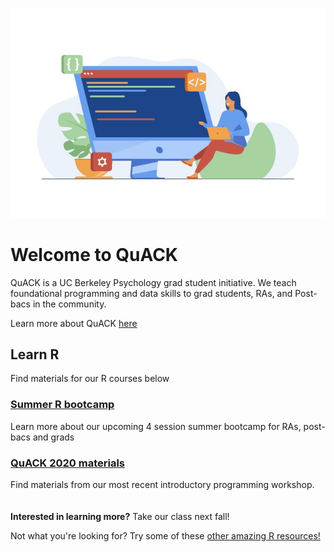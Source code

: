 
![image](code.jpeg)

# Welcome to QuACK 
QuACK is a UC Berkeley Psychology grad student initiative. We teach foundational programming and data skills to grad students, RAs, and Post-bacs in the community.

Learn more about QuACK [here](https://ucb-psychology-quack.github.io/site/about/about)

## Learn R
Find materials for our R courses below

### [Summer R bootcamp](https://ucb-psychology-quack.github.io/site/summer_bootcamp/bootcamp)
Learn more about our upcoming 4 session summer bootcamp for RAs, post-bacs and grads
### [QuACK 2020 materials](https://ucb-psychology-quack.github.io/site/QuACK2020/QuACK_2020)
Find materials from our most recent introductory programming workshop. 
<br />
<br />
<br />
**Interested in learning more?** Take our class next fall!

Not what you're looking for? Try some of these [other amazing R resources!]() 

